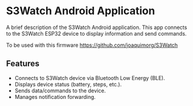 # S3Watch Android Application

A brief description of the S3Watch Android application. This app connects to the S3Watch ESP32 device to display information and send commands.

To be used with this firmware https://github.com/joaquimorg/S3Watch

## Features

*   Connects to S3Watch device via Bluetooth Low Energy (BLE).
*   Displays device status (battery, steps, etc.).
*   Sends data/commands to the device.
*   Manages notification forwarding.

